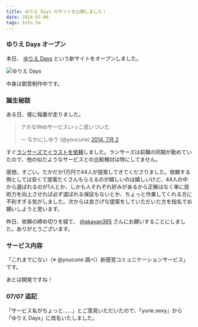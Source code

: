 ```yaml
---
title: ゆりえ Days のサイトを公開しました！
date: 2014-07-06
tags: Info,Yo
---
```


### ゆりえ Days オープン

本日、 [ゆりえ Days](http://yurie.sexy/?utm_source=mono&utm_medium=article&utm_content=20140706_yurie-site-released) という新サイトをオープンしました。

![ゆりえ Days](imports/20140706_yurie-site-released.png)

中身は鋭意制作中です。

### 誕生秘話

ある日、僕に稲妻が走りました。

<blockquote class="twitter-tweet" lang="ja"><p>アホなWebサービスいっこ思いついた</p>&mdash; なかにしゆう (@youcune) <a href="https://twitter.com/youcune/statuses/484337264042856448">2014, 7月 2</a></blockquote>

すぐ[ランサーズでイラストを依頼](http://www.lancers.jp/work/detail/369753)しました。ランサーズは前職の同期が勤めていたので、他の似たようなサービスとの比較検討は特にしてません。

感想。すごい。たかだか1万円で44人が提案してきてくださりました。依頼する側としては安くて提案たくさんもらえるのが嬉しいのは嬉しいけど、44人の中から選ばれるのが1人とか、しかも人それぞれ好みがあるから正解はなく単に技術力を向上させれば必ず選ばれる保証もないとか、ちょっと作業してくれる方に不利すぎる気がしました。次からは良さげな提案をしていただいた方を指名でお願いしようと思います。

昨日、依頼の締め切りを経て、 [@akayan365](https://twitter.com/akayan365) さんにお願いすることにしました。ありがとうございます。

### サービス内容

「これまでにない（※ @youcune 調べ）新感覚コミュニケーションサービス」です。

あとは開発ですね！

### 07/07 追記

「サービス名がちょっと……」とご意見いただいたので、「yurie.sexy」から「ゆりえ Days」に改名いたしました。
